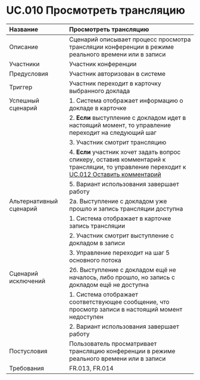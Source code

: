 # UC.010 Просмотреть трансляцию
<!-- Подробное описание сценария использования системы с привязкой к ролям участников и задействованным бизнес-сущностям 
https://confluence.mts.ru/pages/viewpage.action?pageId=375782119 
-->
| Название | Просмотреть трансляцию |
|:---------|:-----------------------|
| Описание | Сценарий описывает процесс просмотра трансляции конференции в режиме реального времени или в записи |
| Участники | Участник конференции |
| Предусловия | Участник авторизован в системе |
| Триггер | Участник переходит в карточку выбранного доклада |
| Успешный сценарий | 1. Система отображает информацию о докладе в карточке |
|| 2. **Если** выступление с докладом идет в настоящий момент, то управление переходит на следующий шаг |
|| 3. Участник смотрит трансляцию |
|| 4. **Если** участник хочет задать вопрос спикеру, оставив комментарий к трансляции, то управление переходит к [UC.012 Оставить комментарий](uc/uc.012.md) |
|| 5. Вариант использования завершает работу |
| Альтернативный сценарий | 2а. Выступление с докладом уже прошло и запись трансляции доступна |
|| 1. Система отображает в карточке запись трансляции |
|| 2. Участник смотрит выступление с докладом в записи |
|| 3. Управление переходит на шаг 5 основного потока |
| Сценарий исключений | 2б. Выступление с докладом ещё не началось, либо прошло, но запись с докладом ещё не доступна |
|| 1. Система отображает соответствующее сообщение, что просмотр записи в настоящий момент недоступен |
|| 2. Вариант использования завершает работу |
| Постусловия | Пользователь просматривает трансляцию конференции в режиме реального времени или в записи |
| Требования | FR.013, FR.014 |